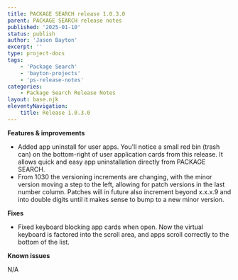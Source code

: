 ```yaml
---
title: PACKAGE SEARCH release 1.0.3.0
parent: PACKAGE SEARCH release notes
published: '2025-01-10'
status: publish
author: 'Jason Bayton'
excerpt: ''
type: project-docs
tags: 
    - 'Package Search'
    - 'bayton-projects'
    - 'ps-release-notes'
categories: 
    - Package Search Release Notes
layout: base.njk
eleventyNavigation: 
    title: Release 1.0.3.0
---
```


**Features & improvements**

- Added app uninstall for user apps. You'll notice a small red bin (trash can) on the bottom-right of user application cards from this release. It allows quick and easy app uninstallation directly from PACKAGE SEARCH.
- From 1030 the versioning increments are changing, with the minor version moving a step to the left, allowing for patch versions in the last number column. Patches will in future also increment beyond x.x.x.9 and into double digits until it makes sense to bump to a new minor version.

**Fixes**

- Fixed keyboard blocking app cards when open. Now the virtual keyboard is factored into the scroll area, and apps scroll correctly to the bottom of the list.

**Known issues**

N/A